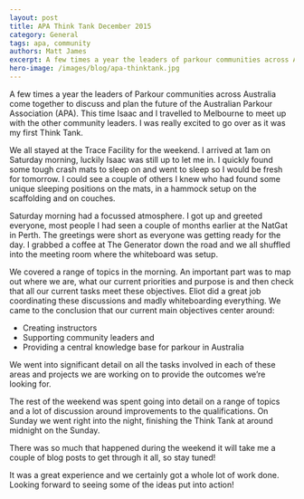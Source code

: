 ```yaml
---
layout: post
title: APA Think Tank December 2015
category: General
tags: apa, community
authors: Matt James
excerpt: A few times a year the leaders of parkour communities across Australia come together to discuss and plan the future of the APA. This time Isaac and I travelled to Melbourne to meet up with the other community leaders. I was really excited to go over as it was my first Think Tank.
hero-image: /images/blog/apa-thinktank.jpg
---
```

A few times a year the leaders of Parkour communities across Australia come together to discuss and plan the future of the Australian Parkour Association (APA). This time Isaac and I travelled to Melbourne to meet up with the other community leaders. I was really excited to go over as it was my first Think Tank.

We all stayed at the Trace Facility for the weekend. I arrived at 1am on Saturday morning, luckily Isaac was still up to let me in. I quickly found some tough crash mats to sleep on and went to sleep so I would be fresh for tomorrow. I could see a couple of others I knew who had found some unique sleeping positions on the mats, in a hammock setup on the scaffolding and on couches.

Saturday morning had a focussed atmosphere. I got up and greeted everyone, most people I had seen a couple of months earlier at the NatGat in Perth. The greetings were short as everyone was getting ready for the day. I grabbed a coffee at The Generator down the road and we all shuffled into the meeting room where the whiteboard was setup.

We covered a range of topics in the morning. An important part was to map out where we are, what our current priorities and purpose is and then check that all our current tasks meet these objectives. Eliot did a great job coordinating these discussions and madly whiteboarding everything. We came to the conclusion that our current main objectives center around:

 * Creating instructors
 * Supporting community leaders and
 * Providing a central knowledge base for parkour in Australia

We went into significant detail on all the tasks involved in each of these areas and projects we are working on to provide the outcomes we’re looking for.

The rest of the weekend was spent going into detail on a range of topics and a lot of discussion around improvements to the qualifications. On Sunday we went right into the night, finishing the Think Tank at around midnight on the Sunday.

There was so much that happened during the weekend it will take me a couple of blog posts to get through it all, so stay tuned!

It was a great experience and we certainly got a whole lot of work done. Looking forward to seeing some of the ideas put into action!
